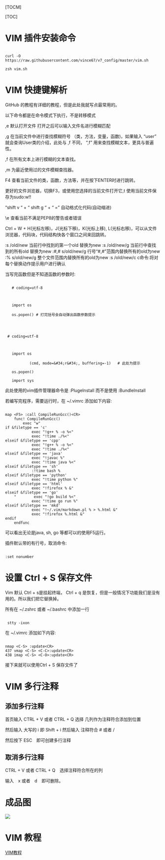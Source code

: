 [TOCM]



[TOC]



# VIM 插件安装命令



```

curl -O https://raw.githubusercontent.com/vince67/v7_config/master/vim.sh

zsh vim.sh

```



# VIM 快捷键解析



GitHub 的教程有详细的教程，但是此处我就写点最常用的。

以下命令都是在命令模式下执行，不是转移模式

,e 默认打开文件 打开之后可以输入文件名进行模糊匹配

,g 在当前文件中进行查找模糊符号 （类，方法，变量，函数)，如果输入 “user” 就会查询User类的介绍，此处与 ,f 不同， “,f” 用来查找模糊文本，更具与普遍性。

,f 在所有文本上进行模糊的文本查找。

,m 为最近使用过的文件模糊查找器。

F4 查看当前文件的类，函数，方法等，并在按下ENTER时进行跳转。

更好的文件浏览器，切换F3，或使用您选择的当前文件打开它,t
使用当前文件保存为sudo:w!!

“shift v “ + “ shift g “ + “ =” 自动格式化代码(自动缩进)

\e 查看当前不满足PEP8的警告或者错误

Ctrl + W + H(光标左移)，J(光标下移)，K(光标上移), L(光标右移)，可以从文件浏览器，代码块，代码结构快各个窗口之间来回跳转。

:s /old/new 当前行中找到的第一个old 替换为new
:s /old/new/g 当前行中查找到的所有old 替换为new
:#,# s/old/new/g 行号“#,#”范围内替换所有的old为new
:% s/old/new/g 整个文件范围内替换所有的old为new
:s /old/new/c c命令:将对每个替换动作提示用户进行确认

当写完函数但是不知道函数的参数时:



```

   # coding=utf-8

   

   import os

   os.popen() # 打完括号会自动弹出函数参数提示

   

```

```

 # coding=utf-8

   

   import os

           (cmd, mode=&#34;r&#34;, buffering=-1)   # 此处为提示

   os.popen()

   import sys                

```

此处使用的vim插件管理器命令是 :PlugeInstall 而不是使用 :BundleInstall



若编写完程序，需要运行时，在 ~/.vimrc 添加如下内容:



```

map <F5> :call CompileRunGcc()<CR>
    func! CompileRunGcc()
        exec "w" 
if &filetype == 'c' 
            exec "!g++ % -o %<"
            exec "!time ./%<"
elseif &filetype == 'cpp'
            exec "!g++ % -o %<"
            exec "!time ./%<"
elseif &filetype == 'java'
            exec "!javac %"
            exec "!time java %<"
elseif &filetype == 'sh'
            :!time bash %
elseif &filetype == 'python'
            exec "!time python %"
elseif &filetype == 'html'
            exec "!firefox % &"
elseif &filetype == 'go'
    "        exec "!go build %<"
            exec "!time go run %"
elseif &filetype == 'mkd'
            exec "!~/.vim/markdown.pl % > %.html &"
            exec "!firefox %.html &"
endif
    endfunc

```



可以看出无论是java, sh, go 等都可以的使用F5运行。



插件默认带的有行号，取消命令:

```

:set nonumber

```



# 设置 Ctrl + S 保存文件



Vim 默认 Ctrl + s是挂起终端， Ctrl + q 是恢复，但是一般情况下功能我们是没有用的。所以我们把它替换掉。



所有在 ~/.zshrc 或者 ~/.bashrc 中添加一行



```

 stty -ixon

```



在 ~/.vimrc 添加如下内容:



```

nmap <C-S> :update<CR>
437 vmap <C-S> <C-C>:update<CR>
438 imap <C-S> <C-O>:update<CR>

```



接下来就可以使用Ctrl + S 保存文件了



# VIM 多行注释



## 添加多行注释



首页输入 CTRL + V 或者 CTRL + Q 选择 几列作为注释符合添加到位置



然后输入 大写的 i 即 Shift + i 然后输入 注释符合 # 或者 /

然后按下 ESC　即可创建多行注释



## 取消多行注释



CTRL + V 或者 CTRL + Q　选择注释符合所在的列

输入　x 或者　d　即可删除。



# 成品图



![](https://cherrymonth.top:8888/admin/fileadmin/download/ls/vim.png)



# VIM 教程



[VIM教程](http://blog.51cto.com/hashlinux/1761788)
``````````````
